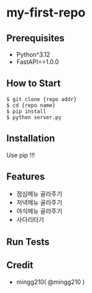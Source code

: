 #  my-first-repo

## Prerequisites

- Python^3.12
- FastAPI==1.0.0

## How to Start

```shell
$ git clone {repo addr}
$ cd {repo name}
$ pip install
$ python server.py
```

## Installation

Use pip !!!

## Features

- 점심메뉴 골라주기
- 저녁메뉴 골라주기
- 야식메뉴 골라주기
- 사다리타기

## Run Tests

## Credit

- mingg210( @mingg210 )
